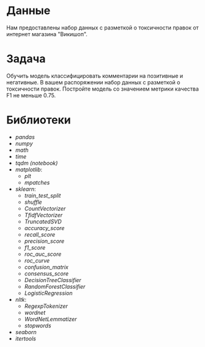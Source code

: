 # Данные
Нам предоставлены набор данных с разметкой о токсичности правок от интернет магазина "Викишоп".
# Задача
Обучить модель классифицировать комментарии на позитивные и негативные. В вашем распоряжении набор данных с разметкой о токсичности правок. Постройте модель со значением метрики качества F1 не меньше 0.75.
# Библиотеки
- *pandas*
- *numpy*
- *math*
- *time*
- *tqdm (notebook)*
- *matplotlib*:
  - *plt*
  - *mpatches*
- *sklearn*:
  - *train_test_split*
  - *shuffle*
  - *CountVectorizer*
  - *TfidfVectorizer*
  - *TruncatedSVD*
  - *accuracy_score*
  - *recall_score*
  - *precision_score*
  - *f1_score*
  - *roc_auc_score*
  - *roc_curve*
  - *confusion_matrix*
  - *consensus_score*
  - *DecisionTreeClassifier*
  - *RandomForestClassifier*
  - *LogisticRegression*
- *nltk*:
  - *RegexpTokenizer*
  - *wordnet*
  - *WordNetLemmatizer*
  - *stopwords*
- *seaborn*
- *itertools*
